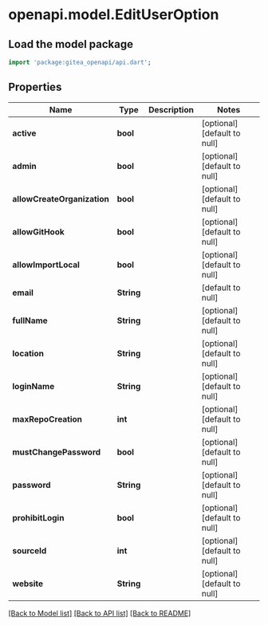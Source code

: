 # openapi.model.EditUserOption

## Load the model package
```dart
import 'package:gitea_openapi/api.dart';
```

## Properties
Name | Type | Description | Notes
------------ | ------------- | ------------- | -------------
**active** | **bool** |  | [optional] [default to null]
**admin** | **bool** |  | [optional] [default to null]
**allowCreateOrganization** | **bool** |  | [optional] [default to null]
**allowGitHook** | **bool** |  | [optional] [default to null]
**allowImportLocal** | **bool** |  | [optional] [default to null]
**email** | **String** |  | [default to null]
**fullName** | **String** |  | [optional] [default to null]
**location** | **String** |  | [optional] [default to null]
**loginName** | **String** |  | [optional] [default to null]
**maxRepoCreation** | **int** |  | [optional] [default to null]
**mustChangePassword** | **bool** |  | [optional] [default to null]
**password** | **String** |  | [optional] [default to null]
**prohibitLogin** | **bool** |  | [optional] [default to null]
**sourceId** | **int** |  | [optional] [default to null]
**website** | **String** |  | [optional] [default to null]

[[Back to Model list]](../README.md#documentation-for-models) [[Back to API list]](../README.md#documentation-for-api-endpoints) [[Back to README]](../README.md)


